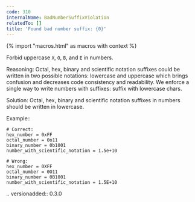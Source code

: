 ```yaml
---
code: 310
internalName: BadNumberSuffixViolation
relatedTo: []
title: 'Found bad number suffix: {0}'
---
```


{% import "macros.html" as macros with context %}

Forbid uppercase `X`, `O`, `B`, and `E` in numbers.

Reasoning: Octal, hex, binary and scientific notation suffixes could be
written in two possible notations: lowercase and uppercase which brings
confusion and decreases code consistency and readability. We enforce a
single way to write numbers with suffixes: suffix with lowercase chars.

Solution: Octal, hex, binary and scientific notation suffixes in numbers
should be written in lowercase.

Example::

    # Correct:
    hex_number = 0xFF
    octal_number = 0o11
    binary_number = 0b1001
    number_with_scientific_notation = 1.5e+10
    
    # Wrong:
    hex_number = 0XFF
    octal_number = 0O11
    binary_number = 0B1001
    number_with_scientific_notation = 1.5E+10

.. versionadded:: 0.3.0